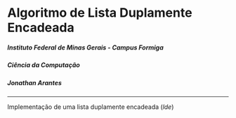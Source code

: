 # Algoritmo de Lista Duplamente Encadeada

##### Instituto Federal de Minas Gerais - Campus Formiga
##### Ciência da Computação
##### Jonathan Arantes

---

Implementação de uma lista duplamente encadeada (*lde*)